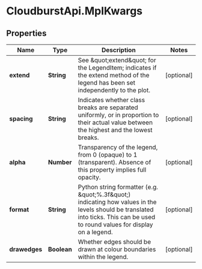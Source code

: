 # CloudburstApi.MplKwargs

## Properties
Name | Type | Description | Notes
------------ | ------------- | ------------- | -------------
**extend** | **String** | See \&quot;extend\&quot; for the LegendItem; indicates if the extend method of the legend has been set independently to the plot. | [optional] 
**spacing** | **String** | Indicates whether class breaks are separated uniformly, or in proportion to their actual value between the highest and the lowest breaks. | [optional] 
**alpha** | **Number** | Transparency of the legend, from 0 (opaque) to 1 (transparent). Absence of this property implies full opacity. | [optional] 
**format** | **String** | Python string formatter (e.g. \&quot;%.3f\&quot;) indicating how values in the levels should be translated into ticks. This can be used to round values for display on a legend. | [optional] 
**drawedges** | **Boolean** | Whether edges should be drawn at colour boundaries within the legend. | [optional] 



